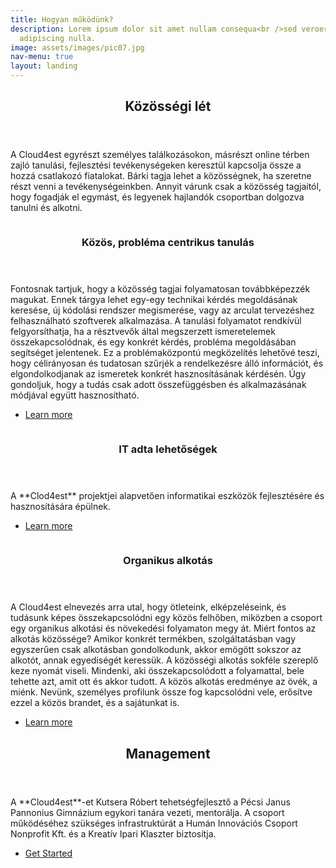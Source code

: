 ```yaml
---
title: Hogyan működünk?
description: Lorem ipsum dolor sit amet nullam consequa<br />sed veroeros. tempus
  adipiscing nulla.
image: assets/images/pic07.jpg
nav-menu: true
layout: landing
---
```


<!-- Main -->
<div id="main">

<!-- One -->
<section id="one">
	<div class="inner">
		<header class="major">
			<h2>Közösségi lét</h2>
		</header>
		<p>A Cloud4est egyrészt személyes találkozásokon, másrészt online térben zajló tanulási, fejlesztési tevékenységeken keresztül kapcsolja össze a hozzá csatlakozó fiatalokat. Bárki tagja lehet a közösségnek, ha szeretne részt venni a tevékenységeinkben. Annyit várunk csak a közösség tagjaitól, hogy fogadják el egymást, és legyenek hajlandók csoportban dolgozva tanulni és alkotni. </p>
	</div>
</section>

<!-- Two -->
<section id="two" class="spotlights">
	<section>
		<a href="generic.html" class="image">
			<img src="assets/images/pic08.jpg" alt="" data-position="center center" />
		</a>
		<div class="content">
			<div class="inner">
				<header class="major">
					<h3>Közös, probléma centrikus tanulás</h3>
				</header>
				<p>Fontosnak tartjuk, hogy a közösség tagjai folyamatosan továbbképezzék magukat. Ennek tárgya lehet egy-egy technikai kérdés megoldásának keresése, új kódolási rendszer  megismerése, vagy az arculat tervezéshez felhasználható szoftverek alkalmazása. A tanulási folyamatot rendkívül felgyorsíthatja, ha a résztvevők által megszerzett ismeretelemek összekapcsolódnak, és egy konkrét kérdés, probléma megoldásában segítséget jelentenek. Ez a problémaközpontú megközelítés lehetővé teszi, hogy célirányosan és tudatosan szűrjék a rendelkezésre álló információt, és elgondolkodjanak az ismeretek konkrét hasznosításának kérdésén. Úgy gondoljuk, hogy a tudás csak adott összefüggésben és alkalmazásának módjával együtt hasznosítható.</p>
				<ul class="actions">
					<li><a href="generic.html" class="button">Learn more</a></li>
				</ul>
			</div>
		</div>
	</section>
	<section>
		<a href="generic.html" class="image">
			<img src="assets/images/pic09.jpg" alt="" data-position="top center" />
		</a>
		<div class="content">
			<div class="inner">
				<header class="major">
					<h3>IT adta lehetőségek</h3>
				</header>
				<p>A **Clod4est** projektjei alapvetően informatikai eszközök fejlesztésére és hasznosítására épülnek.  </p>
				<ul class="actions">
					<li><a href="generic.html" class="button">Learn more</a></li>
				</ul>
			</div>
		</div>
	</section>
	<section>
		<a href="generic.html" class="image">
			<img src="assets/images/pic10.jpg" alt="" data-position="25% 25%" />
		</a>
		<div class="content">
			<div class="inner">
				<header class="major">
					<h3>Organikus alkotás</h3>
				</header>
				<p>A Cloud4est elnevezés arra utal, hogy ötleteink, elképzeléseink, és tudásunk képes összekapcsolódni egy közös felhőben, miközben a csoport egy organikus alkotási és növekedési folyamaton megy át. Miért fontos az alkotás közössége? Amikor konkrét termékben, szolgáltatásban vagy egyszerűen csak alkotásban gondolkodunk, akkor emögött sokszor az alkotót, annak egyediségét keressük. A közösségi alkotás sokféle szereplő keze nyomát viseli. Mindenki, aki összekapcsolódott a folyamattal, bele tehette azt, amit ott és akkor tudott. A közös alkotás eredménye az övék, a miénk. Nevünk, személyes profilunk össze fog kapcsolódni vele, erősítve ezzel a közös brandet, és a sajátunkat is.    </p>
				<ul class="actions">
					<li><a href="generic.html" class="button">Learn more</a></li>
				</ul>
			</div>
		</div>
	</section>
</section>

<!-- Three -->
<section id="three">
	<div class="inner">
		<header class="major">
			<h2>Management</h2>
		</header>
		<p>A **Cloud4est**-et Kutsera Róbert tehetségfejlesztő a Pécsi Janus Pannonius Gimnázium egykori tanára vezeti, mentorálja. A csoport működéséhez szükséges infrastruktúrát a Humán Innovációs Csoport Nonprofit Kft. és a Kreatív Ipari Klaszter biztosítja. </p>
		<ul class="actions">
			<li><a href="generic.html" class="button next">Get Started</a></li>
		</ul>
	</div>
</section>

</div>
